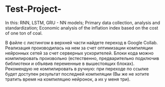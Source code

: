 # Test-Project-
In this: RNN, LSTM, GRU - NN models; Primary data collection, analysis and standardization; Economic analysis of the inflation index based on the cost of one ton of coal.

В файле с листингом в верхней части найдете переход в Google Collab. Реализация производилась на нем за счет оптимизации компиляции нейронных сетей за счет серверных ускорителей. Блоки кода можно компилировать произвольно (естественно, предварительно подключив библиотеки и объявив переменные в вышестоящих блоках).
Рекомендую не компилировать в ручную: при переходе по ссылке будет доступен результат последней компиляции (Вы же не хотите тратить время на компиляцию нейронок, а их у меня три).
